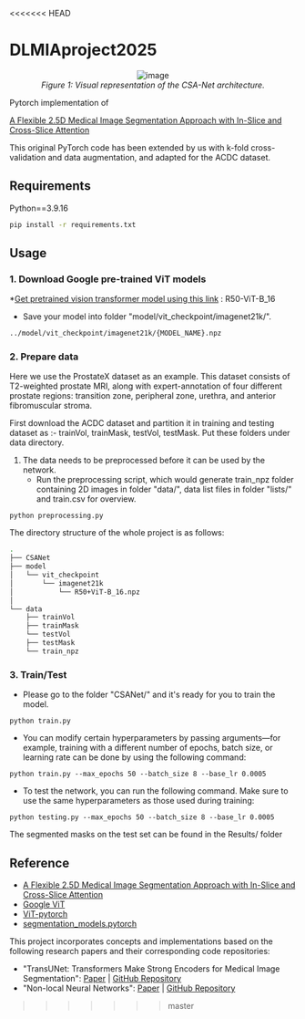 <<<<<<< HEAD
# DLMIAproject2025



<p align="center">
  <img src="https://github.com/mirthAI/CSA-Net/assets/26433669/f2f55c71-0361-478c-85e8-dedf3cc13659" alt="image">
  <br>
  <em>Figure 1: Visual representation of the CSA-Net architecture.</em>
</p>

Pytorch implementation of 

[A Flexible 2.5D Medical Image Segmentation Approach with In-Slice and Cross-Slice Attention](https://doi.org/10.1016/j.compbiomed.2024.109173)

This original PyTorch code has been extended by us with k-fold cross-validation and data augmentation, and adapted for the ACDC dataset.


## Requirements
Python==3.9.16
```bash
pip install -r requirements.txt
```

## Usage

### 1. Download Google pre-trained ViT models
*[Get pretrained vision transformer model using this link](https://console.cloud.google.com/storage/browser/vit_models/imagenet21k?pageState=(%22StorageObjectListTable%22:(%22f%22:%22%255B%255D%22))&prefix=&forceOnObjectsSortingFiltering=false) : R50-ViT-B_16
* Save your model into folder "model/vit_checkpoint/imagenet21k/".
```bash
../model/vit_checkpoint/imagenet21k/{MODEL_NAME}.npz
```

### 2. Prepare data

Here we use the ProstateX dataset as an example. This dataset consists of T2-weighted prostate MRI, along with expert-annotation of four different prostate regions: transition zone, peripheral zone, urethra, and anterior fibromuscular stroma.

First download the ACDC dataset and partition it in training and testing dataset as :- trainVol, trainMask, testVol, testMask. Put these folders under data directory.

1. The data needs to be preprocessed before it can be used by the network.
      * Run the preprocessing script, which would generate train_npz folder containing 2D images in folder "data/", data list files in folder "lists/" and train.csv for overview.
```
python preprocessing.py
```

The directory structure of the whole project is as follows:

```bash
.
├── CSANet
├── model
│   └── vit_checkpoint
│       └── imagenet21k
│           └── R50+ViT-B_16.npz
│           
└── data
    ├── trainVol
    ├── trainMask
    └── testVol
    ├── testMask
    └── train_npz     
```

### 3. Train/Test
* Please go to the folder "CSANet/" and it's ready for you to train the model. 

```
python train.py
```
* You can modify certain hyperparameters by passing arguments—for example, training with a different number of epochs, batch size, or learning rate can be done by using the following command:
```
python train.py --max_epochs 50 --batch_size 8 --base_lr 0.0005
```
* To test the network, you can run the following command. Make sure to use the same hyperparameters as those used during training:

```
python testing.py --max_epochs 50 --batch_size 8 --base_lr 0.0005
```
The segmented masks on the test set can be found in the Results/ folder

## Reference
* [A Flexible 2.5D Medical Image Segmentation Approach with In-Slice and Cross-Slice Attention](https://doi.org/10.1016/j.compbiomed.2024.109173)
* [Google ViT](https://github.com/google-research/vision_transformer)
* [ViT-pytorch](https://github.com/jeonsworld/ViT-pytorch)
* [segmentation_models.pytorch](https://github.com/qubvel/segmentation_models.pytorch)

This project incorporates concepts and implementations based on the following research papers and their corresponding code repositories:
   - "TransUNet: Transformers Make Strong Encoders for Medical Image Segmentation": [Paper](https://arxiv.org/pdf/2102.04306) | [GitHub Repository](https://github.com/Beckschen/TransUNet)
   - "Non-local Neural Networks": [Paper](https://arxiv.org/abs/1711.07971) | [GitHub Repository](https://github.com/facebookresearch/video-nonlocal-net)
  


>>>>>>> master
